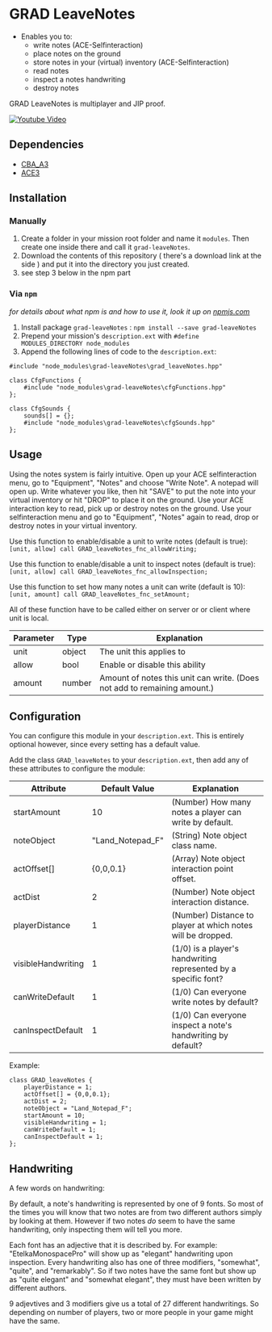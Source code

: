# GRAD LeaveNotes

* Enables you to:
  * write notes (ACE-Selfinteraction)
  * place notes on the ground
  * store notes in your (virtual) inventory (ACE-Selfinteraction)
  * read notes
  * inspect a notes handwriting
  * destroy notes

GRAD LeaveNotes is multiplayer and JIP proof.

[![Youtube Video](http://i.imgur.com/0tT6LX3.png)](https://www.youtube.com/watch?v=RiyfNgn-hQo&feature=youtu.be)


## Dependencies
* [CBA_A3](https://github.com/CBATeam/CBA_A3)
* [ACE3](https://github.com/acemod/ACE3)


## Installation
### Manually
1. Create a folder in your mission root folder and name it `modules`. Then create one inside there and call it `grad-leaveNotes`.
2. Download the contents of this repository ( there's a download link at the side ) and put it into the directory you just created.
3. see step 3 below in the npm part

### Via `npm`
_for details about what npm is and how to use it, look it up on [npmjs.com](https://www.npmjs.com/)_

1. Install package `grad-leaveNotes` : `npm install --save grad-leaveNotes`
2. Prepend your mission's `description.ext` with `#define MODULES_DIRECTORY node_modules`
3. Append the following lines of code to the `description.ext`:

```sqf
#include "node_modules\grad-leaveNotes\grad_leaveNotes.hpp"

class CfgFunctions {
    #include "node_modules\grad-leaveNotes\cfgFunctions.hpp"
};

class CfgSounds {
	sounds[] = {};
    #include "node_modules\grad-leaveNotes\cfgSounds.hpp"
};
```


## Usage
Using the notes system is fairly intuitive. Open up your ACE selfinteraction menu, go to "Equipment", "Notes" and choose "Write Note". A notepad will open up. Write whatever you like, then hit "SAVE" to put the note into your virtual inventory or hit "DROP" to place it on the ground. Use your ACE interaction key to read, pick up or destroy notes on the ground. Use your selfinteraction menu and go to "Equipment", "Notes" again to read, drop or destroy notes in your virtual inventory.

Use this function to enable/disable a unit to write notes (default is true):  
`[unit, allow] call GRAD_leaveNotes_fnc_allowWriting;`

Use this function to enable/disable a unit to inspect notes (default is true):  
`[unit, allow] call GRAD_leaveNotes_fnc_allowInspection;`

Use this function to set how many notes a unit can write (default is 10):  
`[unit, amount] call GRAD_leaveNotes_fnc_setAmount;`

All of these function have to be called either on server or or client where unit is local.

| Parameter | Type | Explanation |
| ----------|------|-------------|
| unit      | object | The unit this applies to |
| allow     | bool   | Enable or disable this ability |
| amount    | number | Amount of notes this unit can write. (Does not add to remaining amount.) |


## Configuration
You can configure this module in your `description.ext`. This is entirely optional however, since every setting has a default value.

Add the class `GRAD_leaveNotes` to your `description.ext`, then add any of these attributes to configure the module:

| Attribute       | Default Value    | Explanation                                                 |
|-----------------|------------------|-------------------------------------------------------------|
| startAmount     | 10               | (Number) How many notes a player can write by default.      |
| noteObject      | "Land_Notepad_F" | (String) Note object class name.                            |
| actOffset[]     | {0,0,0.1}        | (Array) Note object interaction point offset.               |
| actDist         | 2                | (Number) Note object interaction distance.                  |
| playerDistance  | 1                | (Number) Distance to player at which notes will be dropped. |
| visibleHandwriting | 1             | (1/0) is a player's handwriting represented by a specific font? |
| canWriteDefault | 1                | (1/0) Can everyone write notes by default?                  |
| canInspectDefault | 1              | (1/0) Can everyone inspect a note's handwriting by default? |

Example:

```sqf
class GRAD_leaveNotes {
    playerDistance = 1;             
    actOffset[] = {0,0,0.1};        
    actDist = 2;                    
    noteObject = "Land_Notepad_F";  
    startAmount = 10;               
    visibleHandwriting = 1;         
    canWriteDefault = 1;            
    canInspectDefault = 1;          
};
```

## Handwriting
A few words on handwriting:

By default, a note's handwriting is represented by one of 9 fonts. So most of the times you will know that two notes are from two different authors simply by looking at them. However if two notes *do* seem to have the same handwriting, only inspecting them will tell you more.

Each font has an adjective that it is described by. For example: "EtelkaMonospacePro" will show up as "elegant" handwriting upon inspection. Every handwriting also has one of three modifiers, "somewhat", "quite", and "remarkably". So if two notes have the same font but show up as "quite elegant" and "somewhat elegant", they must have been written by different authors.

9 adjevtives and 3 modifiers give us a total of 27 different handwritings. So depending on number of players, two or more people in your game might have the same.
